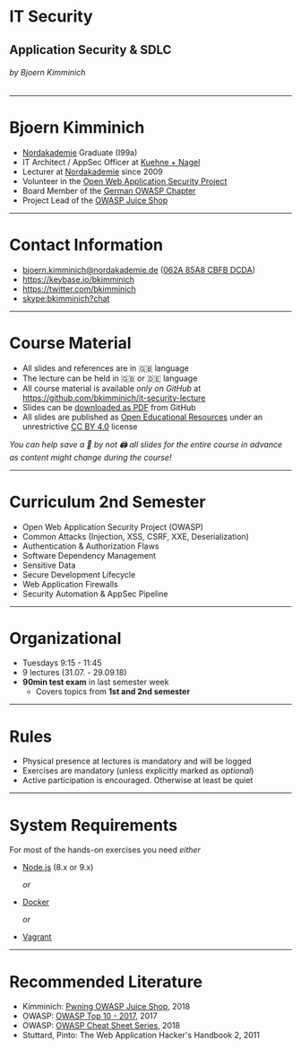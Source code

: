<!-- $theme: gaia -->

<!-- $size: 16:9 -->

<!-- page_number: true -->

<!-- footer: Copyright (c) by Bjoern Kimminich | Licensed under CC-BY 4.0 -->

# IT Security

## Application Security & SDLC

###### by Bjoern Kimminich

---

# Bjoern Kimminich

* [Nordakademie](https://www.nordakademie.de/) Graduate (I99a)
* IT Architect / AppSec Officer at [Kuehne + Nagel](http://kuehne-nagel.com/)
* Lecturer at [Nordakademie](https://www.nordakademie.de/) since 2009
* Volunteer in the [Open Web Application Security Project](https://owasp.org/)
* Board Member of the [German OWASP Chapter](https://www.owasp.org/index.php/Germany)
* Project Lead of the [OWASP Juice Shop](https://www.owasp.org/index.php/OWASP_Juice_Shop_Project)

---

# Contact Information

* <bjoern.kimminich@nordakademie.de> ([062A 85A8 CBFB DCDA](https://keybase.io/bkimminich/pgp_keys.asc?fingerprint=19c01cb7157e4645e9e2c863062a85a8cbfbdcda))
* <https://keybase.io/bkimminich>
* <https://twitter.com/bkimminich>
* <skype:bkimminich?chat>

---

# Course Material

* All slides and references are in :uk: language
* The lecture can be held in :uk: or :de: language
* All course material is available _only on GitHub_ at <https://github.com/bkimminich/it-security-lecture>
* Slides can be [downloaded as PDF](https://github.com/bkimminich/it-security-lecture/tree/master/slides/pdf) from GitHub
* All slides are published as [Open Educational Resources](http://www.unesco.org/new/en/communication-and-information/access-to-knowledge/open-educational-resources/) under an unrestrictive [CC BY 4.0](https://creativecommons.org/licenses/by/4.0/) license

_You can help save a :deciduous_tree: by not :printer: all slides for the entire course in advance as content might change during the course!_

---

# Curriculum 2nd Semester

* Open Web Application Security Project (OWASP)
* Common Attacks (Injection, XSS, CSRF, XXE, Deserialization)
* Authentication & Authorization Flaws
* Software Dependency Management
* Sensitive Data
* Secure Development Lifecycle
* Web Application Firewalls
* Security Automation & AppSec Pipeline

---

# Organizational

* Tuesdays 9:15 - 11:45
* 9 lectures (31.07. - 29.09.18)
* **90min test exam** in last semester week
  * Covers topics from **1st and 2nd semester**

---

# Rules

* Physical presence at lectures is mandatory and will be logged
* Exercises are mandatory (unless explicitly marked as _optional_)
* Active participation is encouraged. Otherwise at least be quiet

---

# System Requirements

For most of the hands-on exercises you need _either_

* [Node.js](https://nodejs.org) (8.x or 9.x)

  _or_
* [Docker](https://www.docker.com/)

  _or_
* [Vagrant](https://www.vagrantup.com/)

---

# Recommended Literature

* Kimminich: [Pwning OWASP Juice Shop](https://leanpub.com/juice-shop), 2018
* OWASP: [OWASP Top 10 - 2017](https://www.owasp.org/images/7/72/OWASP_Top_10-2017_%28en%29.pdf.pdf), 2017
* OWASP: [OWASP Cheat Sheet Series](https://github.com/righettod/owasp-cs-book/releases/download/CI_BUILD_RELEASE/owasp-cs-book.pdf), 2018
* Stuttard, Pinto: The Web Application Hacker's Handbook 2, 2011
